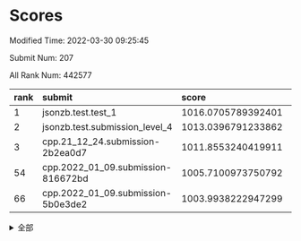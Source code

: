 # Scores

Modified Time: 2022-03-30 09:25:45

Submit Num: 207

All Rank Num: 442577

| rank |               submit               |       score        |       sigma        | pk_num |
| :--- | :--------------------------------- | :----------------- | :----------------- | :----- |
| 1    | jsonzb.test.test_1                 | 1016.0705789392401 | 0.8438086668725995 | 8553   |
| 2    | jsonzb.test.submission_level_4     | 1013.0396791233862 | 0.8006004447908903 | 8557   |
| 3    | cpp.21_12_24.submission-2b2ea0d7   | 1011.8553240419911 | 0.7996820448905151 | 8552   |
| 54   | cpp.2022_01_09.submission-816672bd | 1005.7100973750792 | 0.719172785109779  | 8552   |
| 66   | cpp.2022_01_09.submission-5b0e3de2 | 1003.9938222947299 | 0.7100634446325228 | 8558   |


<details>
<summary>全部</summary>

| rank |                 submit                 |       score        |       sigma        | pk_num |
| :--- | :------------------------------------- | :----------------- | :----------------- | :----- |
| 1    | jsonzb.test.test_1                     | 1016.0705789392401 | 0.8438086668725995 | 8553   |
| 2    | jsonzb.test.submission_level_4         | 1013.0396791233862 | 0.8006004447908903 | 8557   |
| 3    | cpp.21_12_24.submission-2b2ea0d7       | 1011.8553240419911 | 0.7996820448905151 | 8552   |
| 4    | gobigger.level_3.submission_level_3_46 | 1011.1175854068513 | 0.7544959746160457 | 8553   |
| 5    | gobigger.level_3.submission_level_3_5  | 1011.0043720649802 | 0.7626752647881132 | 8551   |
| 6    | gobigger.level_3.submission_level_3_31 | 1010.9074197053279 | 0.7524844089119365 | 8553   |
| 7    | gobigger.level_3.submission_level_3_15 | 1010.8795568541374 | 0.7598314730698408 | 8550   |
| 8    | gobigger.level_3.submission_level_3_22 | 1010.81628370209   | 0.7503809152653002 | 8551   |
| 9    | gobigger.level_3.submission_level_3_16 | 1010.8146613227008 | 0.7650254828140445 | 8551   |
| 10   | gobigger.level_3.submission_level_3_17 | 1010.6929242016455 | 0.7614798352335388 | 8555   |
| 11   | gobigger.level_3.submission_level_3_42 | 1010.6624188497154 | 0.7923695552927847 | 8554   |
| 12   | gobigger.level_3.submission_level_3_18 | 1010.657202446631  | 0.755373553190439  | 8550   |
| 13   | gobigger.level_3.submission_level_3_13 | 1010.641851757562  | 0.7562441547187057 | 8552   |
| 14   | gobigger.level_3.submission_level_3_4  | 1010.6015076161844 | 0.7627426021207125 | 8555   |
| 15   | gobigger.level_3.submission_level_3_26 | 1010.5948545942563 | 0.7670528956278538 | 8558   |
| 16   | gobigger.level_3.submission_level_3_33 | 1010.5779166771066 | 0.758534373475683  | 8550   |
| 17   | gobigger.level_3.submission_level_3_35 | 1010.436687178556  | 0.7460290811901127 | 8549   |
| 18   | gobigger.level_3.submission_level_3_2  | 1010.3219779524402 | 0.7838243543172986 | 8556   |
| 19   | gobigger.level_3.submission_level_3_43 | 1010.3025027367848 | 0.7422967593556675 | 8553   |
| 20   | gobigger.level_3.submission_level_3_39 | 1010.300493095377  | 0.7502396608710072 | 8553   |
| 21   | gobigger.level_3.submission_level_3_47 | 1010.2980668446345 | 0.7493712035092217 | 8555   |
| 22   | gobigger.level_3.submission_level_3_37 | 1010.2853069451046 | 0.7501958648471218 | 8552   |
| 23   | gobigger.level_3.submission_level_3_28 | 1010.1492518808758 | 0.7571453662112065 | 8551   |
| 24   | gobigger.level_3.submission_level_3_11 | 1010.0441764260779 | 0.7436461067773888 | 8555   |
| 25   | gobigger.level_3.submission_level_3_41 | 1009.9489327719862 | 0.7446257414178031 | 8549   |
| 26   | gobigger.level_3.submission_level_3_25 | 1009.8295562049776 | 0.7510980921336752 | 8553   |
| 27   | gobigger.level_3.submission_level_3_1  | 1009.8203280109198 | 0.746188772098926  | 8551   |
| 28   | gobigger.level_3.submission_level_3_8  | 1009.81930121233   | 0.7489190642106536 | 8552   |
| 29   | gobigger.level_3.submission_level_3_0  | 1009.7616812558061 | 0.7746540879666042 | 8553   |
| 30   | gobigger.level_3.submission_level_3_40 | 1009.7147559012493 | 0.7553309916401859 | 8556   |
| 31   | gobigger.level_3.submission_level_3_38 | 1009.6950596334412 | 0.7602219671663603 | 8550   |
| 32   | gobigger.level_3.submission_level_3_44 | 1009.6408704766585 | 0.7610358986777043 | 8552   |
| 33   | gobigger.level_3.submission_level_3_30 | 1009.6169687120914 | 0.7457531804861895 | 8554   |
| 34   | gobigger.level_3.submission_level_3_24 | 1009.5966484806642 | 0.7353187149275188 | 8547   |
| 35   | gobigger.level_3.submission_level_3_6  | 1009.5946360074536 | 0.7633621750272619 | 8551   |
| 36   | gobigger.level_3.submission_level_3_32 | 1009.5927989554557 | 0.7545489525703885 | 8555   |
| 37   | gobigger.level_3.submission_level_3_14 | 1009.5305628237594 | 0.7469997671939789 | 8551   |
| 38   | gobigger.level_3.submission_level_3_19 | 1009.3970169358515 | 0.7520559026615863 | 8551   |
| 39   | gobigger.level_3.submission_level_3_48 | 1009.2488557358009 | 0.7396458390104226 | 8553   |
| 40   | gobigger.level_3.submission_level_3_34 | 1009.2434820007333 | 0.7570696540823101 | 8556   |
| 41   | gobigger.level_3.submission_level_3_29 | 1009.2411607904374 | 0.7386030520432566 | 8549   |
| 42   | gobigger.level_3.submission_level_3_21 | 1009.1507800082602 | 0.750596014342856  | 8546   |
| 43   | gobigger.level_3.submission_level_3_7  | 1009.0907469450648 | 0.7407547690066046 | 8553   |
| 44   | gobigger.level_3.submission_level_3_27 | 1009.083034711308  | 0.7348518252276685 | 8547   |
| 45   | gobigger.level_3.submission_level_3_36 | 1009.0740602687325 | 0.7457059128865854 | 8549   |
| 46   | gobigger.level_3.submission_level_3_12 | 1008.9842135201517 | 0.7504874902265803 | 8550   |
| 47   | gobigger.level_3.submission_level_3_45 | 1008.9349554035622 | 0.7515549553286054 | 8553   |
| 48   | gobigger.level_3.submission_level_3_10 | 1008.8499900104963 | 0.7564888802248585 | 8554   |
| 49   | gobigger.level_3.submission_level_3_9  | 1008.7898602190437 | 0.7518974384840011 | 8553   |
| 50   | gobigger.level_3.submission_level_3_3  | 1008.7759322330052 | 0.7616407208708238 | 8553   |
| 51   | gobigger.level_3.submission_level_3_20 | 1008.7716824878631 | 0.7376547288664892 | 8552   |
| 52   | gobigger.level_3.submission_level_3_23 | 1008.4363185546359 | 0.7464575400606983 | 8555   |
| 53   | gobigger.level_3.submission_level_3_49 | 1008.3007869176395 | 0.7496051411472363 | 8555   |
| 54   | cpp.2022_01_09.submission-816672bd     | 1005.7100973750792 | 0.719172785109779  | 8552   |
| 55   | gobigger.level_1.submission_level_1_20 | 1005.109687025274  | 0.7161784868998515 | 8554   |
| 56   | gobigger.level_1.submission_level_1_41 | 1004.8239701327096 | 0.7259697432499551 | 8550   |
| 57   | gobigger.level_1.submission_level_1_37 | 1004.4770645104015 | 0.7066608300627278 | 8558   |
| 58   | gobigger.level_1.submission_level_1_1  | 1004.4697707556684 | 0.7234174984076419 | 8551   |
| 59   | gobigger.level_1.submission_level_1_2  | 1004.3545253541713 | 0.7212721423018325 | 8555   |
| 60   | gobigger.level_1.submission_level_1_8  | 1004.2231241371873 | 0.7157878234723197 | 8549   |
| 61   | gobigger.level_1.submission_level_1_29 | 1004.1730127985105 | 0.7154107869542989 | 8556   |
| 62   | gobigger.level_1.submission_level_1_27 | 1004.1102116624959 | 0.7305549403547169 | 8549   |
| 63   | gobigger.level_1.submission_level_1_48 | 1004.0952841792135 | 0.7280875150478241 | 8551   |
| 64   | gobigger.level_1.submission_level_1_12 | 1004.0050407053847 | 0.7178897972074099 | 8553   |
| 65   | gobigger.level_1.submission_level_1_31 | 1003.9966562791665 | 0.7157456403358673 | 8556   |
| 66   | cpp.2022_01_09.submission-5b0e3de2     | 1003.9938222947299 | 0.7100634446325228 | 8558   |
| 67   | gobigger.level_1.submission_level_1_19 | 1003.7721225357294 | 0.7078439815745872 | 8552   |
| 68   | gobigger.level_1.submission_level_1_14 | 1003.7092374215151 | 0.7132031381772345 | 8554   |
| 69   | gobigger.level_1.submission_level_1_18 | 1003.689079259928  | 0.7177117913968928 | 8551   |
| 70   | gobigger.level_1.submission_level_1_4  | 1003.6641084679858 | 0.708897657814307  | 8550   |
| 71   | gobigger.level_1.submission_level_1_15 | 1003.6294888914731 | 0.7092161489545952 | 8552   |
| 72   | gobigger.level_1.submission_level_1_49 | 1003.515115744023  | 0.7158969331335799 | 8551   |
| 73   | gobigger.level_1.submission_level_1_5  | 1003.4398021073223 | 0.7195307281015854 | 8558   |
| 74   | gobigger.level_1.submission_level_1_16 | 1003.4291815016015 | 0.7199494234782927 | 8556   |
| 75   | gobigger.level_1.submission_level_1_34 | 1003.3929751460187 | 0.7139411184918394 | 8552   |
| 76   | gobigger.level_1.submission_level_1_45 | 1003.2976870409012 | 0.7081493942485976 | 8551   |
| 77   | gobigger.level_1.submission_level_1_17 | 1003.2653826694884 | 0.706007054020974  | 8553   |
| 78   | gobigger.level_1.submission_level_1_30 | 1003.2612145320142 | 0.7265765443633901 | 8549   |
| 79   | gobigger.level_1.submission_level_1_11 | 1003.239127262461  | 0.7148704657220818 | 8553   |
| 80   | gobigger.level_1.submission_level_1_43 | 1003.201326296517  | 0.7113987634932828 | 8550   |
| 81   | gobigger.level_1.submission_level_1_24 | 1003.1930252227241 | 0.7080524554224353 | 8553   |
| 82   | gobigger.level_1.submission_level_1_23 | 1003.189208082301  | 0.7163305916908195 | 8554   |
| 83   | gobigger.level_1.submission_level_1_0  | 1003.1282857421503 | 0.726923398262131  | 8543   |
| 84   | gobigger.level_1.submission_level_1_39 | 1003.0049153364598 | 0.7212332560239584 | 8553   |
| 85   | gobigger.level_1.submission_level_1_10 | 1002.9793260680487 | 0.7069660720711326 | 8552   |
| 86   | gobigger.level_1.submission_level_1_33 | 1002.9647393452856 | 0.7056023678478658 | 8550   |
| 87   | gobigger.level_1.submission_level_1_9  | 1002.9586405522132 | 0.7085326633429754 | 8555   |
| 88   | gobigger.level_1.submission_level_1_46 | 1002.9024409830993 | 0.7154571886758432 | 8549   |
| 89   | gobigger.level_1.submission_level_1_42 | 1002.8310754710292 | 0.7051880292122572 | 8555   |
| 90   | gobigger.level_1.submission_level_1_25 | 1002.804233930062  | 0.7196018133536969 | 8550   |
| 91   | gobigger.level_1.submission_level_1_21 | 1002.7933077675203 | 0.7128710225608625 | 8551   |
| 92   | gobigger.level_1.submission_level_1_38 | 1002.7508313141617 | 0.7210483339086052 | 8559   |
| 93   | gobigger.level_1.submission_level_1_22 | 1002.7287110745319 | 0.7142587415761639 | 8553   |
| 94   | gobigger.level_1.submission_level_1_47 | 1002.7007771866246 | 0.7123846675252428 | 8548   |
| 95   | gobigger.level_1.submission_level_1_28 | 1002.6094526735668 | 0.7137886520134742 | 8551   |
| 96   | gobigger.level_1.submission_level_1_7  | 1002.5505026791864 | 0.7115853636219771 | 8550   |
| 97   | gobigger.level_1.submission_level_1_36 | 1002.5243726164083 | 0.7152519084865658 | 8554   |
| 98   | gobigger.level_1.submission_level_1_40 | 1002.4865396297781 | 0.717478690127028  | 8553   |
| 99   | gobigger.level_1.submission_level_1_13 | 1002.4335803091232 | 0.7105617799050544 | 8550   |
| 100  | gobigger.level_1.submission_level_1_26 | 1002.4065724279372 | 0.7213089998234052 | 8549   |
| 101  | gobigger.level_1.submission_level_1_32 | 1002.4019323879187 | 0.7039877089091507 | 8549   |
| 102  | gobigger.level_1.submission_level_1_35 | 1002.2426167865649 | 0.7122876032906027 | 8551   |
| 103  | gobigger.level_1.submission_level_1_44 | 1002.1210898453731 | 0.7044958525854799 | 8552   |
| 104  | gobigger.level_1.submission_level_1_3  | 1002.0399591970701 | 0.7063288041126615 | 8552   |
| 105  | gobigger.level_1.submission_level_1_6  | 1001.9801698096302 | 0.7155313471664505 | 8553   |
| 106  | gobigger.random.submission_random_47   | 997.7656800916391  | 0.7064694451012141 | 8554   |
| 107  | gobigger.random.submission_random_15   | 997.4585261683801  | 0.7090833098140366 | 8555   |
| 108  | gobigger.random.submission_random_39   | 997.289489856197   | 0.714521832813411  | 8554   |
| 109  | gobigger.random.submission_random_29   | 997.2619491184521  | 0.700619548985295  | 8551   |
| 110  | gobigger.random.submission_random_18   | 996.7998668252627  | 0.7093868415574931 | 8548   |
| 111  | gobigger.random.submission_random_7    | 996.6629137075774  | 0.7094909326491347 | 8556   |
| 112  | gobigger.random.submission_random_21   | 996.6568606411444  | 0.7227651604123662 | 8552   |
| 113  | gobigger.random.submission_random_17   | 996.5652819565893  | 0.7031458706458851 | 8554   |
| 114  | gobigger.random.submission_random_19   | 996.4777400144352  | 0.7099416947663105 | 8552   |
| 115  | gobigger.random.submission_random_36   | 996.4736089579903  | 0.7130335802634377 | 8551   |
| 116  | gobigger.random.submission_random_26   | 996.4170275074425  | 0.7052827397669761 | 8544   |
| 117  | gobigger.random.submission_random_30   | 996.3434551592837  | 0.7197168754967832 | 8554   |
| 118  | gobigger.random.submission_random_23   | 996.3085485293362  | 0.7240033819531101 | 8548   |
| 119  | gobigger.random.submission_random_32   | 996.2628356418022  | 0.7162613472155266 | 8551   |
| 120  | gobigger.random.submission_random_12   | 996.2259453138636  | 0.7145649011975973 | 8548   |
| 121  | gobigger.random.submission_random_25   | 996.2053409291425  | 0.7136376453215254 | 8556   |
| 122  | gobigger.random.submission_random_34   | 996.1923412937227  | 0.7192122394318531 | 8553   |
| 123  | gobigger.random.submission_random_44   | 996.1310772000288  | 0.7225667009759884 | 8550   |
| 124  | gobigger.random.submission_random_33   | 996.0679301756028  | 0.705273110545146  | 8552   |
| 125  | gobigger.random.submission_random_16   | 996.0341611243357  | 0.6978659119125351 | 8554   |
| 126  | gobigger.random.submission_random_41   | 996.0250972903114  | 0.7140674972116433 | 8555   |
| 127  | gobigger.random.submission_random_20   | 996.0166775134359  | 0.7023905962203305 | 8553   |
| 128  | gobigger.random.submission_random_49   | 996.010948141634   | 0.7035183722157041 | 8554   |
| 129  | gobigger.random.submission_random_2    | 996.002800801922   | 0.7094120142364206 | 8554   |
| 130  | gobigger.random.submission_random_8    | 995.9808652168683  | 0.71620924258447   | 8552   |
| 131  | gobigger.random.submission_random_0    | 995.9076609376091  | 0.7094209928061705 | 8553   |
| 132  | gobigger.random.submission_random_1    | 995.8522648979697  | 0.7077716448180347 | 8553   |
| 133  | gobigger.random.submission_random_5    | 995.829911990088   | 0.717871430518807  | 8551   |
| 134  | gobigger.random.submission_random_22   | 995.8034239191434  | 0.7123870217073405 | 8552   |
| 135  | gobigger.random.submission_random_43   | 995.799232743898   | 0.7151678703525465 | 8552   |
| 136  | gobigger.random.submission_random_6    | 995.7206474439455  | 0.7070257871776853 | 8556   |
| 137  | gobigger.random.submission_random_10   | 995.7016363225912  | 0.7077704967160724 | 8554   |
| 138  | gobigger.random.submission_random_4    | 995.699353507449   | 0.7261256159399802 | 8558   |
| 139  | gobigger.random.submission_random_27   | 995.6784888647713  | 0.7166577559257914 | 8552   |
| 140  | gobigger.random.submission_random_31   | 995.662431606822   | 0.711834575442958  | 8552   |
| 141  | gobigger.random.submission_random_42   | 995.6024951164862  | 0.7126111826288494 | 8555   |
| 142  | gobigger.random.submission_random_37   | 995.5606411846502  | 0.7092331935759418 | 8549   |
| 143  | gobigger.random.submission_random_46   | 995.4970811764533  | 0.7216039735817218 | 8555   |
| 144  | gobigger.random.submission_random_24   | 995.411747185144   | 0.7150833672396841 | 8554   |
| 145  | gobigger.random.submission_random_38   | 995.3988879576568  | 0.729416539603342  | 8553   |
| 146  | gobigger.random.submission_random_35   | 995.3901343858671  | 0.7308590714269774 | 8553   |
| 147  | gobigger.random.submission_random_40   | 995.3893524730273  | 0.719053689693054  | 8549   |
| 148  | gobigger.random.submission_random_45   | 995.385375478558   | 0.6984158334038532 | 8554   |
| 149  | gobigger.random.submission_random_13   | 995.3538889610351  | 0.7132837072875055 | 8551   |
| 150  | gobigger.random.submission_random_48   | 995.2959691370467  | 0.7162300888583939 | 8550   |
| 151  | gobigger.random.submission_random_3    | 995.2188004783728  | 0.72570888904765   | 8557   |
| 152  | gobigger.random.submission_random_14   | 995.0585291329454  | 0.6989478020176665 | 8552   |
| 153  | gobigger.random.submission_random_11   | 995.039930136438   | 0.708286929723953  | 8551   |
| 154  | gobigger.random.submission_random_9    | 994.8455339671881  | 0.7118620015665045 | 8553   |
| 155  | gobigger.random.submission_random_28   | 994.440113505482   | 0.6974562861226704 | 8551   |
| 156  | gobigger.level_2.submission_level_2_13 | 993.6857460483523  | 0.7361550327659181 | 8547   |
| 157  | gobigger.level_2.submission_level_2_47 | 993.4935609723954  | 0.7272884762953771 | 8553   |
| 158  | gobigger.level_2.submission_level_2_46 | 993.4653975344426  | 0.7140784529983273 | 8553   |
| 159  | gobigger.level_2.submission_level_2_42 | 993.4317885976828  | 0.7343522545485823 | 8553   |
| 160  | gobigger.level_2.submission_level_2_9  | 993.2155376322232  | 0.7374219423521025 | 8554   |
| 161  | gobigger.level_2.submission_level_2_34 | 993.1639375393668  | 0.7385778346821652 | 8553   |
| 162  | gobigger.level_2.submission_level_2_39 | 993.1067270347156  | 0.7154819210701417 | 8550   |
| 163  | gobigger.level_2.submission_level_2_1  | 993.0773190098417  | 0.7384442182058956 | 8554   |
| 164  | gobigger.level_2.submission_level_2_41 | 993.0615599618235  | 0.7328594887144068 | 8555   |
| 165  | gobigger.level_2.submission_level_2_8  | 993.0120531887511  | 0.7256871635063356 | 8552   |
| 166  | gobigger.level_2.submission_level_2_26 | 993.0046632690678  | 0.7405659111996252 | 8553   |
| 167  | gobigger.level_2.submission_level_2_6  | 992.9726057663347  | 0.7387959593898303 | 8552   |
| 168  | gobigger.level_2.submission_level_2_15 | 992.7836251652539  | 0.7408287572590366 | 8551   |
| 169  | gobigger.level_2.submission_level_2_23 | 992.754787178881   | 0.734428393086227  | 8557   |
| 170  | gobigger.level_2.submission_level_2_3  | 992.7181913750997  | 0.7564555347367292 | 8548   |
| 171  | gobigger.level_2.submission_level_2_4  | 992.643319796723   | 0.7405400205720719 | 8554   |
| 172  | gobigger.level_2.submission_level_2_40 | 992.6407606265726  | 0.7642926142285128 | 8552   |
| 173  | gobigger.level_2.submission_level_2_29 | 992.6087712318883  | 0.7591163703329006 | 8550   |
| 174  | gobigger.level_2.submission_level_2_30 | 992.55221305839    | 0.7447579991497536 | 8551   |
| 175  | gobigger.level_2.submission_level_2_24 | 992.4726742081924  | 0.7392330713311115 | 8545   |
| 176  | gobigger.level_2.submission_level_2_45 | 992.4679058622114  | 0.745128218282339  | 8550   |
| 177  | gobigger.level_2.submission_level_2_12 | 992.432632572255   | 0.7261451634715287 | 8552   |
| 178  | gobigger.level_2.submission_level_2_28 | 992.4211893382918  | 0.7458401037274204 | 8554   |
| 179  | gobigger.level_2.submission_level_2_7  | 992.4167370245231  | 0.7380226489253362 | 8549   |
| 180  | gobigger.level_2.submission_level_2_27 | 992.387655001976   | 0.7527165131462703 | 8555   |
| 181  | gobigger.level_2.submission_level_2_44 | 992.3342476271715  | 0.7360187242585114 | 8549   |
| 182  | gobigger.level_2.submission_level_2_11 | 992.3252109620387  | 0.7328139759425807 | 8546   |
| 183  | gobigger.level_2.submission_level_2_36 | 992.2965517785107  | 0.7464142690980651 | 8548   |
| 184  | gobigger.level_2.submission_level_2_19 | 992.2198095130077  | 0.7305899860926234 | 8551   |
| 185  | gobigger.level_2.submission_level_2_10 | 992.194911456244   | 0.7318386991112251 | 8557   |
| 186  | gobigger.level_2.submission_level_2_22 | 992.1873134455914  | 0.7460164503845595 | 8552   |
| 187  | gobigger.level_2.submission_level_2_48 | 992.0517146517861  | 0.7465571155703653 | 8554   |
| 188  | gobigger.level_2.submission_level_2_16 | 992.042051092247   | 0.7432129830822233 | 8557   |
| 189  | gobigger.level_2.submission_level_2_49 | 992.0377884943542  | 0.7378753558998039 | 8550   |
| 190  | gobigger.level_2.submission_level_2_32 | 992.0281302765645  | 0.7524963755869846 | 8549   |
| 191  | gobigger.level_2.submission_level_2_33 | 992.0122223411418  | 0.7274918410805657 | 8552   |
| 192  | gobigger.level_2.submission_level_2_31 | 991.980593743465   | 0.7515214226904118 | 8554   |
| 193  | gobigger.level_2.submission_level_2_2  | 991.9619328218128  | 0.7510089327235977 | 8550   |
| 194  | gobigger.level_2.submission_level_2_18 | 991.902815819824   | 0.7633825573375072 | 8555   |
| 195  | gobigger.level_2.submission_level_2_5  | 991.8061796318626  | 0.7426797237582532 | 8553   |
| 196  | gobigger.level_2.submission_level_2_35 | 991.7639456099182  | 0.7374132667087425 | 8550   |
| 197  | gobigger.level_2.submission_level_2_17 | 991.737645757153   | 0.7429422938623206 | 8557   |
| 198  | gobigger.level_2.submission_level_2_21 | 991.6395866638553  | 0.7451996851506039 | 8550   |
| 199  | gobigger.level_2.submission_level_2_43 | 991.6177953987824  | 0.7423018237612388 | 8548   |
| 200  | gobigger.level_2.submission_level_2_0  | 991.5424817573835  | 0.7438857093325916 | 8548   |
| 201  | gobigger.level_2.submission_level_2_25 | 991.4803217307442  | 0.7481363166342084 | 8554   |
| 202  | gobigger.level_2.submission_level_2_38 | 991.4611003350745  | 0.755228497315227  | 8545   |
| 203  | gobigger.level_2.submission_level_2_20 | 991.370810803261   | 0.7564390111598875 | 8557   |
| 204  | gobigger.level_2.submission_level_2_14 | 991.015353650591   | 0.7650406785294936 | 8554   |
| 205  | gobigger.level_2.submission_level_2_37 | 990.2198386422258  | 0.7789479547836974 | 8556   |
| 206  | gobigger.none.submission_none_0        | 976.9771625751798  | 1.3391502259368704 | 8556   |
| 207  | gobigger.none.submission_none_1        | 975.4318507327416  | 1.51363616002003   | 8552   |

</details>